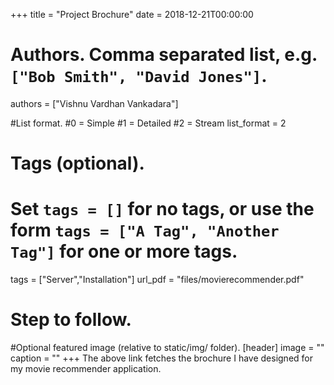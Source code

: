 +++
title = "Project Brochure" 
date = 2018-12-21T00:00:00

# Authors. Comma separated list, e.g. `["Bob Smith", "David Jones"]`.
authors = ["Vishnu Vardhan Vankadara"]

#List format.
#0 = Simple
#1 = Detailed
#2 = Stream
list_format = 2

# Tags (optional).
#   Set `tags = []` for no tags, or use the form `tags = ["A Tag", "Another Tag"]` for one or more tags.
tags = ["Server","Installation"]
url_pdf = "files/movierecommender.pdf"

# Step to follow.


#Optional featured image (relative to static/img/ folder).
[header] 
image = "" 
caption = "" 
+++
The above link fetches the brochure I have designed for my movie recommender application.
